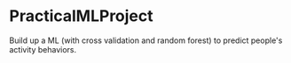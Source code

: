 PracticalMLProject
==================

Build up a ML (with cross validation and random forest) to predict people's activity behaviors.
